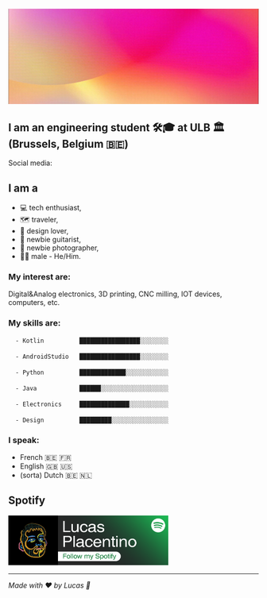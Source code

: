 [![Header](https://raw.githubusercontent.com/lucasplacentino/lucasplacentino/main/my-github-banner3.gif "Header")]()
## I am an engineering student :hammer_and_wrench::mortar_board: at ULB :classical_building: (Brussels, Belgium :belgium:)

Social media: <!-- INSERT social media etc -->

## I am a
  - :computer: tech enthusiast,
  - :world_map: traveler,
  - :triangular_ruler: design lover,
  - :guitar: newbie guitarist,
  - :camera_flash: newbie photographer,
  - :rainbow_flag: male - He/Him.

### My interest are:
Digital&Analog electronics, 3D printing, CNC milling, IOT devices, computers, etc.

### My skills are:
```text
  - Kotlin          █████████████████░░░░░░░░
  
  - AndroidStudio   █████████████████░░░░░░░░
  
  - Python          █████████████░░░░░░░░░░░░
  
  - Java            ██████░░░░░░░░░░░░░░░░░░░
  
  - Electronics     ██████████████░░░░░░░░░░░
  
  - Design          █████████░░░░░░░░░░░░░░░░
```

### I speak:
  - French 🇧🇪 🇫🇷
  - English 🇬🇧 🇺🇸
  - (sorta) Dutch 🇧🇪 🇳🇱

## Spotify
[<img src="https://raw.githubusercontent.com/lucasplacentino/lucasplacentino/main/spotifyfullbanner.png" height="100">](https://open.spotify.com/user/ticccco1)


<!-- ### Hi there 👋 -->

<!--
**ticccco1/ticccco1** is a ✨ _special_ ✨ repository because its `README.md` (this file) appears on your GitHub profile.

Here are some ideas to get you started:

- 🔭 I’m currently working on ...
- 🌱 I’m currently learning ...
- 👯 I’m looking to collaborate on ...
- 🤔 I’m looking for help with ...
- 💬 Ask me about ...
- 📫 How to reach me: ...
- 😄 Pronouns: ...
- ⚡ Fun fact: ...
-->

-------------------------------

*Made with ❤️ by Lucas 🥄*
